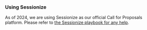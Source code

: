 ### Using Sessionize

As of 2024, we are using Sessionize as our official Call for Proposals platform. Please refer to [the Sessionize playbook for any help](https://sessionize.com/playbook/).

